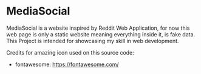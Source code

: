 # MediaSocial
MediaSocial is a website inspired by Reddit Web Application, for now this web page is only a static website meaning everything inside it, is fake data. This Project is intended for showcasing my skill in web development.

Credits for amazing icon used on this source code:
- fontawesome: https://fontawesome.com/

